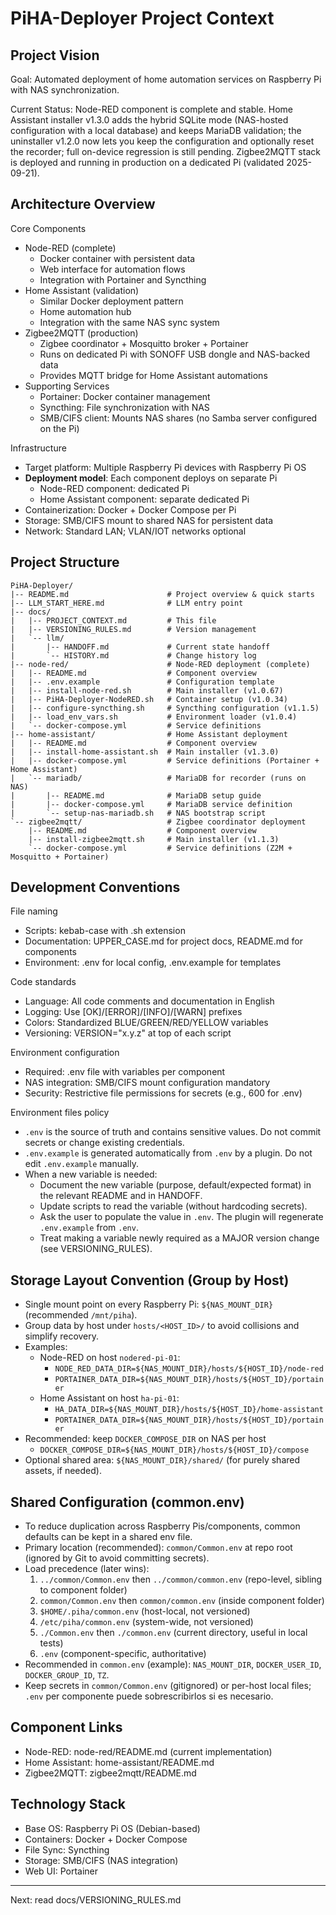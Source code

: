 # PiHA-Deployer Project Context

## Project Vision

Goal: Automated deployment of home automation services on Raspberry Pi with NAS synchronization.

Current Status: Node-RED component is complete and stable. Home Assistant installer v1.3.0 adds the hybrid SQLite mode (NAS-hosted configuration with a local database) and keeps MariaDB validation; the uninstaller v1.2.0 now lets you keep the configuration and optionally reset the recorder; full on-device regression is still pending. Zigbee2MQTT stack is deployed and running in production on a dedicated Pi (validated 2025-09-21).

## Architecture Overview

Core Components
- Node-RED (complete)
  - Docker container with persistent data
  - Web interface for automation flows
  - Integration with Portainer and Syncthing
- Home Assistant (validation)
  - Similar Docker deployment pattern
  - Home automation hub
  - Integration with the same NAS sync system
- Zigbee2MQTT (production)
  - Zigbee coordinator + Mosquitto broker + Portainer
  - Runs on dedicated Pi with SONOFF USB dongle and NAS-backed data
  - Provides MQTT bridge for Home Assistant automations
- Supporting Services
  - Portainer: Docker container management
  - Syncthing: File synchronization with NAS
  - SMB/CIFS client: Mounts NAS shares (no Samba server configured on the Pi)

Infrastructure
- Target platform: Multiple Raspberry Pi devices with Raspberry Pi OS
- **Deployment model**: Each component deploys on separate Pi
  - Node-RED component: dedicated Pi
  - Home Assistant component: separate dedicated Pi
- Containerization: Docker + Docker Compose per Pi
- Storage: SMB/CIFS mount to shared NAS for persistent data
- Network: Standard LAN; VLAN/IOT networks optional

## Project Structure

```
PiHA-Deployer/
|-- README.md                      # Project overview & quick starts
|-- LLM_START_HERE.md              # LLM entry point
|-- docs/
|   |-- PROJECT_CONTEXT.md         # This file
|   |-- VERSIONING_RULES.md        # Version management
|   `-- llm/
|       |-- HANDOFF.md             # Current state handoff
|       `-- HISTORY.md             # Change history log
|-- node-red/                      # Node-RED deployment (complete)
|   |-- README.md                  # Component overview
|   |-- .env.example               # Configuration template
|   |-- install-node-red.sh        # Main installer (v1.0.67)
|   |-- PiHA-Deployer-NodeRED.sh   # Container setup (v1.0.34)
|   |-- configure-syncthing.sh     # Syncthing configuration (v1.1.5)
|   |-- load_env_vars.sh           # Environment loader (v1.0.4)
|   `-- docker-compose.yml         # Service definitions
|-- home-assistant/                # Home Assistant deployment
|   |-- README.md                  # Component overview
|   |-- install-home-assistant.sh  # Main installer (v1.3.0)
|   |-- docker-compose.yml         # Service definitions (Portainer + Home Assistant)
|   `-- mariadb/                   # MariaDB for recorder (runs on NAS)
|       |-- README.md              # MariaDB setup guide
|       |-- docker-compose.yml     # MariaDB service definition
|       `-- setup-nas-mariadb.sh   # NAS bootstrap script
`-- zigbee2mqtt/                   # Zigbee coordinator deployment
    |-- README.md                  # Component overview
    |-- install-zigbee2mqtt.sh     # Main installer (v1.1.3)
    `-- docker-compose.yml         # Service definitions (Z2M + Mosquitto + Portainer)
```


## Development Conventions

File naming
- Scripts: kebab-case with .sh extension
- Documentation: UPPER_CASE.md for project docs, README.md for components
- Environment: .env for local config, .env.example for templates

Code standards
- Language: All code comments and documentation in English
- Logging: Use [OK]/[ERROR]/[INFO]/[WARN] prefixes
- Colors: Standardized BLUE/GREEN/RED/YELLOW variables
- Versioning: VERSION="x.y.z" at top of each script

Environment configuration
- Required: .env file with variables per component
- NAS integration: SMB/CIFS mount configuration mandatory
- Security: Restrictive file permissions for secrets (e.g., 600 for .env)

Environment files policy
- `.env` is the source of truth and contains sensitive values. Do not commit secrets or change existing credentials.
- `.env.example` is generated automatically from `.env` by a plugin. Do not edit `.env.example` manually.
- When a new variable is needed:
  - Document the new variable (purpose, default/expected format) in the relevant README and in HANDOFF.
  - Update scripts to read the variable (without hardcoding secrets).
  - Ask the user to populate the value in `.env`. The plugin will regenerate `.env.example` from `.env`.
  - Treat making a variable newly required as a MAJOR version change (see VERSIONING_RULES).

## Storage Layout Convention (Group by Host)

- Single mount point on every Raspberry Pi: `${NAS_MOUNT_DIR}` (recommended `/mnt/piha`).
- Group data by host under `hosts/<HOST_ID>/` to avoid collisions and simplify recovery.
- Examples:
  - Node-RED on host `nodered-pi-01`:
    - `NODE_RED_DATA_DIR=${NAS_MOUNT_DIR}/hosts/${HOST_ID}/node-red`
    - `PORTAINER_DATA_DIR=${NAS_MOUNT_DIR}/hosts/${HOST_ID}/portainer`
  - Home Assistant on host `ha-pi-01`:
    - `HA_DATA_DIR=${NAS_MOUNT_DIR}/hosts/${HOST_ID}/home-assistant`
    - `PORTAINER_DATA_DIR=${NAS_MOUNT_DIR}/hosts/${HOST_ID}/portainer`
- Recommended: keep `DOCKER_COMPOSE_DIR` on NAS per host
  - `DOCKER_COMPOSE_DIR=${NAS_MOUNT_DIR}/hosts/${HOST_ID}/compose`
- Optional shared area: `${NAS_MOUNT_DIR}/shared/` (for purely shared assets, if needed).

## Shared Configuration (common.env)

- To reduce duplication across Raspberry Pis/components, common defaults can be kept in a shared env file.
- Primary location (recommended): `common/Common.env` at repo root (ignored by Git to avoid committing secrets).
- Load precedence (later wins):
  1) `../common/Common.env` then `../common/common.env` (repo-level, sibling to component folder)
  2) `common/Common.env` then `common/common.env` (inside component folder)
  3) `$HOME/.piha/common.env` (host-local, not versioned)
  4) `/etc/piha/common.env` (system-wide, not versioned)
  5) `./Common.env` then `./common.env` (current directory, useful in local tests)
  6) `.env` (component-specific, authoritative)
- Recommended in `common.env` (example): `NAS_MOUNT_DIR`, `DOCKER_USER_ID`, `DOCKER_GROUP_ID`, `TZ`.
- Keep secrets in `common/Common.env` (gitignored) or per-host local files; `.env` per componente puede sobrescribirlos si es necesario.

## Component Links

- Node-RED: node-red/README.md (current implementation)
- Home Assistant: home-assistant/README.md
- Zigbee2MQTT: zigbee2mqtt/README.md

## Technology Stack

- Base OS: Raspberry Pi OS (Debian-based)
- Containers: Docker + Docker Compose
- File Sync: Syncthing
- Storage: SMB/CIFS (NAS integration)
- Web UI: Portainer

---

Next: read docs/VERSIONING_RULES.md
